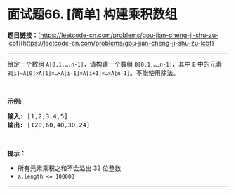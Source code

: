 # 面试题66. [简单] 构建乘积数组

**题目链接：**[https://leetcode-cn.com/problems/gou-jian-cheng-ji-shu-zu-lcof](https://leetcode-cn.com/problems/gou-jian-cheng-ji-shu-zu-lcof)

---

<div class="content__1Y2H">
 <div class="notranslate">
  <p>给定一个数组 <code>A[0,1,…,n-1]</code>，请构建一个数组 <code>B[0,1,…,n-1]</code>，其中 <code>B</code> 中的元素 <code>B[i]=A[0]×A[1]×…×A[i-1]×A[i+1]×…×A[n-1]</code>。不能使用除法。</p> 
  <p>&nbsp;</p> 
  <p><strong>示例:</strong></p> 
  <pre class="language-text"><strong>输入:</strong> [1,2,3,4,5]
<strong>输出:</strong> [120,60,40,30,24]</pre> 
  <p>&nbsp;</p> 
  <p><strong>提示：</strong></p> 
  <ul> 
   <li>所有元素乘积之和不会溢出 32 位整数</li> 
   <li><code>a.length &lt;= 100000</code></li> 
  </ul> 
 </div>
</div>

---

```

```